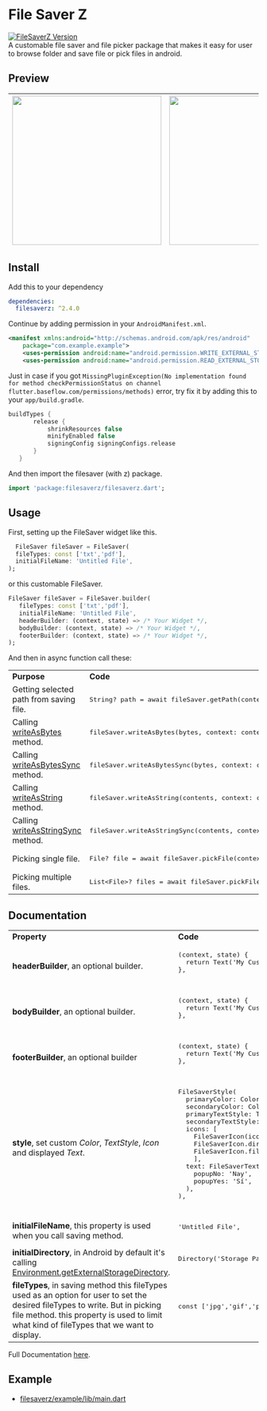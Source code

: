 # File Saver Z

[![FileSaverZ Version](https://img.shields.io/pub/v/filesaverz.svg?logo=flutter&color=blue&style=flat-square)](https://pub.dev/packages/filesaverz)\
A customable file saver and file picker package that makes it easy for user to browse folder and save file or pick files in android.

## Preview

| <img src='https://user-images.githubusercontent.com/45191605/164154922-7f470dbf-fd24-48d5-839e-11adb4574c40.gif' width=300/> | <img src='https://user-images.githubusercontent.com/45191605/164155033-6f16ebe1-eb9f-4960-b605-850f94f9b3da.png' width=300/> |
| ---------------------------------------------------------------------------------------------------------------------------- | ---------------------------------------------------------------------------------------------------------------------------- |

## Install

Add this to your dependency

```yaml
dependencies:
  filesaverz: ^2.4.0
```

Continue by adding permission in your `AndroidManifest.xml`.

```xml
<manifest xmlns:android="http://schemas.android.com/apk/res/android"
    package="com.example.example">
    <uses-permission android:name="android.permission.WRITE_EXTERNAL_STORAGE"/>
    <uses-permission android:name="android.permission.READ_EXTERNAL_STORAGE"/>
```

Just in case if you got `MissingPluginException(No implementation found for method checkPermissionStatus on channel flutter.baseflow.com/permissions/methods)` error, try fix it by adding this to your `app/build.gradle`.

```gradle
buildTypes {
       release {
           shrinkResources false
           minifyEnabled false
           signingConfig signingConfigs.release
       }
   }
```

And then import the filesaver (with z) package.

```dart
import 'package:filesaverz/filesaverz.dart';
```

## Usage

First, setting up the FileSaver widget like this.

```dart
  FileSaver fileSaver = FileSaver(
  fileTypes: const ['txt','pdf'],
  initialFileName: 'Untitled File',
);
```

or this customable FileSaver.

```dart
FileSaver fileSaver = FileSaver.builder(
   fileTypes: const ['txt','pdf'],
   initialFileName: 'Untitled File',
   headerBuilder: (context, state) => /* Your Widget */,
   bodyBuilder: (context, state) => /* Your Widget */,
   footerBuilder: (context, state) => /* Your Widget */,
);
```

And then in async function call these:

<table>
  <tr>
    <td><b>Purpose</b></td>
    <td><b>Code</b></td>
  </tr>
  <tr>
    <td>Getting selected path from saving file.</td>
    <td>
      <pre lang='dart'>String? path = await fileSaver.getPath(context);</pre>
    </td>
  </tr>
  <tr>
    <td>Calling <a href="https://api.flutter.dev/flutter/dart-io/File/writeAsBytes.html">writeAsBytes</a> method.</td>
    <td>
      <pre lang='dart'>fileSaver.writeAsBytes(bytes, context: context);</pre>
    </td>
  </tr>
  <tr>
    <td>Calling <a href="https://api.flutter.dev/flutter/dart-io/File/writeAsBytesSync.html">writeAsBytesSync</a> method.</td>
    <td>
      <pre lang='dart'>fileSaver.writeAsBytesSync(bytes, context: context);</pre>
    </td>
  </tr>
  <tr>
    <td>Calling <a href="https://api.flutter.dev/flutter/dart-io/File/writeAsString.html">writeAsString</a> method.</td>
    <td>
      <pre lang='dart'>fileSaver.writeAsString(contents, context: context);</pre>
    </td>
  </tr>
  <tr>
    <td>Calling <a href="https://api.flutter.dev/flutter/dart-io/File/writeAsStringSync.html">writeAsStringSync</a> method.</td>
    <td>
      <pre lang='dart'>fileSaver.writeAsStringSync(contents, context: context);</pre>
    </td>
  </tr>
  <tr>
    <td>Picking single file.</td>
    <td>
      <pre lang='dart'>File? file = await fileSaver.pickFile(context);</pre>
    </td>
  </tr>
  <tr>
    <td>Picking multiple files.</td>
    <td>
      <pre lang='dart'>List&ltFile&gt? files = await fileSaver.pickFiles(context);</pre>
    </td>
  </tr>
</table>

## Documentation

<table>
  <tr>
    <td><b>Property</b></td>
    <td><b>Code</b></td>
  </tr>
  <tr>
    <td><b>headerBuilder</b>, an optional builder.</td>
    <td>
      <pre lang='dart'>
(context, state) {
  return Text('My Custom Header Widget');
},
      </pre>
    </td>
  </tr>
  <tr>
    <td><b>bodyBuilder</b>, an optional builder.</td>
    <td>
      <pre lang='dart'>
(context, state) {
  return Text('My Custom Body Widget');
},
      </pre>
    </td>
  </tr>
  <tr>
    <td><b>footerBuilder</b>, an optional builder</td>
    <td>
      <pre lang='dart'>
(context, state) {
  return Text('My Custom Footer Widget');
},
      </pre>
    </td>
  </tr>
  <tr>
    <td><b>style</b>, set custom <i>Color</i>, <i>TextStyle</i>, <i>Icon</i> and displayed <i>Text</i>.</td>
    <td>
      <pre lang='dart'>
FileSaverStyle(
  primaryColor: Colors.blue,
  secondaryColor: Colors.white,
  primaryTextStyle: TextStyle(),
  secondaryTextStyle: TextStyle(),
  icons: [
    FileSaverIcon(icon: (path) => Icon(Icons.default)),
    FileSaverIcon.directory(icon: (path) => Icon(Icons.folder)),
    FileSaverIcon.file(fileType: 'jpg', icon: (path) => Image.file(File(path)),
    ],
  text: FileSaverText(
    popupNo: 'Nay',
    popupYes: 'Sí',
  ),
),
      </pre>
    </td>
  </tr>
  <tr>
    <td><b>initialFileName</b>, this property is used when you call saving method.</td>
    <td>
      <pre lang='dart'>
'Untitled File',
      </pre>
    </td>
  </tr>
  <tr>
    <td><b>initialDirectory</b>, in Android by default it's calling <a href='https://developer.android.com/reference/android/os/Environment#getExternalStorageDirectory()'>Environment.getExternalStorageDirectory</a>.</td>
    <td>
      <pre lang='dart'>
Directory('Storage Path'),
      </pre>
    </td>
  </tr>
  <tr>
    <td><b>fileTypes</b>, in saving method this fileTypes used as an option for user to set the desired fileTypes to write. But in picking file method. this property is used to limit what kind of fileTypes that we want to display.</td>
    <td>
      <pre lang='dart'>
const ['jpg','gif','png'],
      </pre>
    </td>
  </tr>
</table>

Full Documentation [here](https://pub.dev/documentation/filesaverz/latest/filesaverz/filesaverz-library.html).

## Example

- [filesaverz/example/lib/main.dart](https://github.com/Nialixus/filesaverz/blob/master/example/lib/main.dart)
